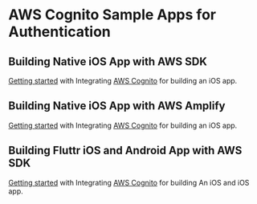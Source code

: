 # AWS Cognito Sample Apps for Authentication

## Building Native iOS App with AWS SDK
[Getting started](IOS_AWS_SDK/README.md) with Integrating [AWS Cognito](https://aws.amazon.com/cognito/) for building an iOS app.

## Building Native iOS App with AWS Amplify
[Getting started](IOS_Amplify/README.md) with Integrating [AWS Cognito](https://aws.amazon.com/cognito/) for building an iOS app.

## Building Fluttr iOS and Android App with AWS SDK
[Getting started](Flutter_AWS_SDK/README.md) with Integrating [AWS Cognito](https://aws.amazon.com/cognito/) for building An iOS and iOS app.
